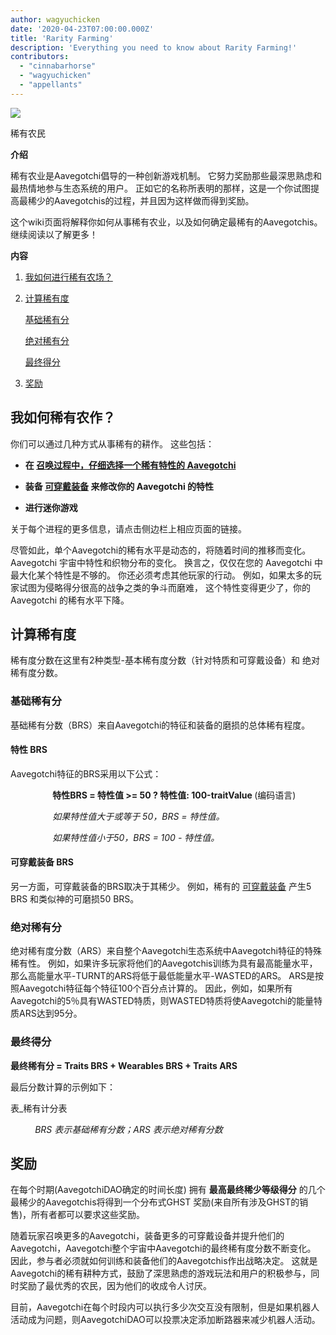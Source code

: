 ```yaml
---
author: wagyuchicken
date: '2020-04-23T07:00:00.000Z'
title: 'Rarity Farming'
description: 'Everything you need to know about Rarity Farming!'
contributors:
  - "cinnabarhorse"
  - "wagyuchicken"
  - "appellants"
---
```


<div class="headerImageContainer">
<img class="headerImage" src="/rarity-farming/rarity-farming.png">
<p class="headerImageText">稀有农民</p>
</div>

**介绍**

稀有农业是Aavegotchi倡导的一种创新游戏机制。 它努力奖励那些最深思熟虑和最热情地参与生态系统的用户。 正如它的名称所表明的那样，这是一个你试图提高最稀少的Aavegotchis的过程，并且因为这样做而得到奖励。

这个wiki页面将解释你如何从事稀有农业，以及如何确定最稀有的Aavegotchis。 继续阅读以了解更多！

<div class="contentsBox">

**内容**

<ol>
<li><a href=#how-do-i-rarity-farm->我如何进行稀有农场？</a></p>
<li><a href=#calculating-rarity>计算稀有度</a></li>
<p><a href=#base-rarity-score>基础稀有分</a></p>
<p><a href=#absolute-rarity-score>绝对稀有分</a></p>
<p> <a href=#final-rarity-score>最终得分</a></p>
<li><a href=#rewards>奖励</a></li>
</ol>

</div>

## **我如何稀有农作？**
你们可以通过几种方式从事稀有的耕作。 这些包括：

* **在 [召唤过程中，仔细选择一个稀有特性的 Aavegotchi](/portals)**

* **装备 [可穿戴装备](/posts/wearables) 来修改你的 Aavegotchi 的特性**

* **进行迷你游戏**

关于每个进程的更多信息，请点击侧边栏上相应页面的链接。

尽管如此，单个Aavegotchi的稀有水平是动态的，将随着时间的推移而变化。 Aavegotchi 宇宙中特性和织物分布的变化。 换言之，仅仅在您的 Aavegotchi 中最大化某个特性是不够的。 你还必须考虑其他玩家的行动。 例如，如果太多的玩家试图为侵略得分很高的战争之类的争斗而磨难， 这个特性变得更少了，你的 Aavegotchi 的稀有水平下降。

## **计算稀有度**

稀有度分数在这里有2种类型-基本稀有度分数（针对特质和可穿戴设备）和 绝对稀有度分数。

### 基础稀有分

基础稀有分数（BRS）来自Aavegotchi的特征和装备的磨损的总体稀有程度。

#### 特性 BRS

Aavegotchi特征的BRS采用以下公式：

<p style="margin-left: 4.8em"><b>特性BRS = 特性值 >= 50 ? 特性值: 100-traitValue </b> (编码语言)</p> 
<p style="margin-left: 4.8em"><i>如果特性值大于或等于 50，BRS = 特性值。 </i></p> 
<p style="margin-left: 4.8em"><i>如果特性值小于50，BRS = 100 - 特性值。 </i></p>

#### 可穿戴装备 BRS

另一方面，可穿戴装备的BRS取决于其稀少。 例如，稀有的 [可穿戴装备](https://wiki.aavegotchi.com/en/wearables) 产生5 BRS 和类似神的可磨损50 BRS。

### 绝对稀有分

绝对稀有度分数（ARS）来自整个Aavegotchi生态系统中Aavegotchi特征的特殊稀有性。 例如，如果许多玩家将他们的Aavegotchis训练为具有最高能量水平，那么高能量水平-TURNT的ARS将低于最低能量水平-WASTED的ARS。 ARS是按照Aavegotchi特征每个特征100个百分点计算的。 因此，例如，如果所有Aavegotchi的5％具有WASTED特质，则WASTED特质将使Aavegotchi的能量特质ARS达到95分。

### 最终得分

<b>最终稀有分 = Traits BRS + Wearables BRS + Traits ARS</b>

最后分数计算的示例如下：

表_稀有计分表
<p style="margin-left: 2.8em"><i>BRS 表示基础稀有分数；ARS 表示绝对稀有分数</i></p>

## 奖励

在每个时期(AavegotchiDAO确定的时间长度) 拥有 <b>最高最终稀少等级得分</b> 的几个最稀少的Aavegotchis将得到一个分布式GHST 奖励(来自所有涉及GHST的销售)，所有者都可以要求这些奖励。

随着玩家召唤更多的Aavegotchi，装备更多的可穿戴设备并提升他们的Aavegotchi，Aavegotchi整个宇宙中Aavegotchi的最终稀有度分数不断变化。 因此，参与者必须就如何训练和装备他们的Aavegotchis作出战略决定。 这就是Aavegotchi的稀有耕种方式，鼓励了深思熟虑的游戏玩法和用户的积极参与，同时奖励了最优秀的农民，因为他们的收成令人讨厌。

目前，Aavegotchi在每个时段内可以执行多少次交互没有限制，但是如果机器人活动成为问题，则AavegotchiDAO可以投票决定添加断路器来减少机器人活动。



